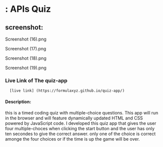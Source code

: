  # : APIs  Quiz

## screenshot:

Screenshot (16).png

Screenshot (17).png

Screenshot (18).png

Screenshot (19).png

###  Live Link of The quiz-app
      
      [live link] (https://formulaxyz.github.io/quiz-app/)

#### Description:

   this is a timed coding quiz with multiple-choice questions. This app will run in the browser and will feature dynamically updated HTML and CSS powered by JavaScript code. I developed this quiz app that gives the user four multiple-choces when  clicking the start button and the user has
   only ten secondes to give the correct answer. only one of the choice is correct amonge the four choices or if the time is up the game will be over. 



